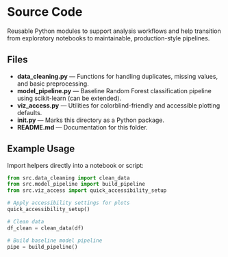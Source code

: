 # Source Code

Reusable Python modules to support analysis workflows and help transition from exploratory notebooks to maintainable, production-style pipelines.

## Files
- **data_cleaning.py** — Functions for handling duplicates, missing values, and basic preprocessing.  
- **model_pipeline.py** — Baseline Random Forest classification pipeline using scikit-learn (can be extended).  
- **viz_access.py** — Utilities for colorblind-friendly and accessible plotting defaults.  
- **__init__.py** — Marks this directory as a Python package.  
- **README.md** — Documentation for this folder.  

## Example Usage
Import helpers directly into a notebook or script:

```python
from src.data_cleaning import clean_data
from src.model_pipeline import build_pipeline
from src.viz_access import quick_accessibility_setup

# Apply accessibility settings for plots
quick_accessibility_setup()

# Clean data
df_clean = clean_data(df)

# Build baseline model pipeline
pipe = build_pipeline()
